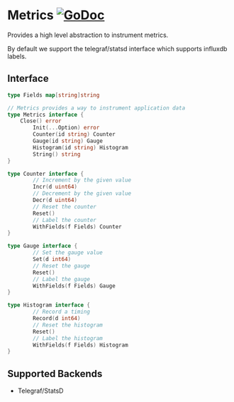 # Metrics [![GoDoc](https://godoc.org/github.com/micro/go-platform?status.svg)](https://godoc.org/github.com/micro/go-platform/metrics)
 
Provides a high level abstraction to instrument metrics.

By default we support the telegraf/statsd interface which supports influxdb labels.

## Interface

```go
type Fields map[string]string

// Metrics provides a way to instrument application data
type Metrics interface {
	Close() error
        Init(...Option) error
        Counter(id string) Counter
        Gauge(id string) Gauge
        Histogram(id string) Histogram
        String() string
}

type Counter interface {
        // Increment by the given value
        Incr(d uint64)
        // Decrement by the given value
        Decr(d uint64)
        // Reset the counter
        Reset()
        // Label the counter
        WithFields(f Fields) Counter
}

type Gauge interface {
        // Set the gauge value
        Set(d int64)
        // Reset the gauge
        Reset()
        // Label the gauge
        WithFields(f Fields) Gauge
}

type Histogram interface {
        // Record a timing
        Record(d int64)
        // Reset the histogram
        Reset()
        // Label the histogram
        WithFields(f Fields) Histogram
}
```

## Supported Backends

- Telegraf/StatsD
